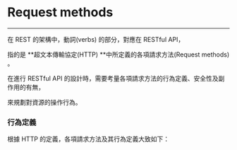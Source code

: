 # Request methods

---

在 REST 的架構中，動詞\(verbs\) 的部分，對應在 RESTful API，

指的是 **超文本傳輸協定\(HTTP\) **中所定義的各項請求方法\(Request methods\) 。

在進行 RESTful API 的設計時，需要考量各項請求方法的行為定義、安全性及副作用的有無，

來規劃對資源的操作行為。

### 行為定義

根據 HTTP 的定義，各項請求方法及其行為定義大致如下：



